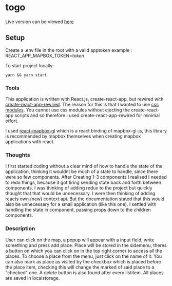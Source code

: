 # togo 

Live version can be viewed [here](http://untidy-sun.surge.sh/)

## Setup
Create a .env file in the root with a valid apptoken example : REACT_APP_MAPBOX_TOKEN=*token*

To start project locally:

```
yarn && yarn start
```
### Tools

This application is written with React.js, create-react-app, but rewired with [create-react-app-rewired](https://github.com/timarney/react-app-rewired). The reason for this is that I wanted to use [css modules](https://github.com/css-modules/css-modules). You cannot use css modules without ejecting the create-react-app scripts and so therefore I used create-react-app-rewired for minimal effort.

I used [react-mapbox-gl](https://github.com/alex3165/react-mapbox-gl) which is a react binding of mapbox-gl-js, this library is recommended by mapbox themselves when creating mapbox applications with react.

### Thoughts

I first started coding without a clear mind of how to handle the state of the application, thinking it wouldnt be much of a state to handle, since there were so few components. After Creating 1-3 components I realised I needed to redo things, because it got tiring sending state back and forth between components. I was thinking of adding redux to the project but quickly thought that that would be unnecessary. I were then thinking of adding reacts own (new) context api. But the documentation stated that this would also be unnecessary for a small application (like this one). I settled with handling the state in <App /> component, passing props down to the children components.


### Description

User can click on the map, a popup will appear with a input field, write something and press add place. Place will be stored in the sidemenu, theres a button on which  you can click on in the top right corner to access all the places. To choose a place from the menu, just click on the name of it. You can also mark as place as visited by the checkbox which is placed before the place item, checking this will change the marked of said place to a "checked" one. A delete button is also found after every listitem. All places are saved in localstorage.
